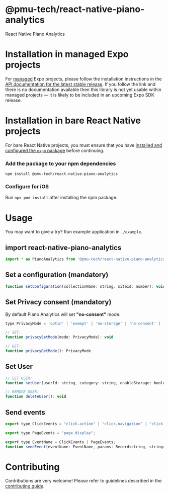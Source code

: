 # @pmu-tech/react-native-piano-analytics

React Native Piano Analytics

# Installation in managed Expo projects

For [managed](https://docs.expo.dev/archive/managed-vs-bare/) Expo projects, please follow the installation instructions in the [API documentation for the latest stable release](#api-documentation). If you follow the link and there is no documentation available then this library is not yet usable within managed projects &mdash; it is likely to be included in an upcoming Expo SDK release.

# Installation in bare React Native projects

For bare React Native projects, you must ensure that you have [installed and configured the `expo` package](https://docs.expo.dev/bare/installing-expo-modules/) before continuing.

### Add the package to your npm dependencies

```
npm install @pmu-tech/react-native-piano-analytics
```

### Configure for iOS

Run `npx pod-install` after installing the npm package.

# Usage

You may want to give a try? Run example application in `./example`.

## import react-native-piano-analytics

```javascript
import * as PianoAnalytics from '@pmu-tech/react-native-piano-analytics';
```

## Set a configuration (mandatory)

```javascript
function setConfiguration(collectionName: string, siteId: number): void
```

## Set Privacy consent (mandatory)

By default Piano Analytics will set **"no-consent"** mode.

```javascript
type PrivacyMode = 'optin' | 'exempt' | 'no-storage' | 'no-consent' | 'optout';

// SET:
function privacySetMode(mode: PrivacyMode): void

// GET:
function privacyGetMode(): PrivacyMode
```

## Set User

```javascript
// SET USER:
function setUser(userId: string, category: string, enableStorage: boolean): void

// REMOVE USER:
function deleteUser(): void
```

## Send events

```javascript
export type ClickEvents = "click.action" | "click.navigation" | "click.download" | "click.exit";

export type PageEvents = "page.display";

export type EventName = ClickEvents | PageEvents;
function sendEvent(eventName: EventName, params: Record<string, string>): void
```

# Contributing

Contributions are very welcome! Please refer to guidelines described in the [contributing guide](https://github.com/expo/expo#contributing).
